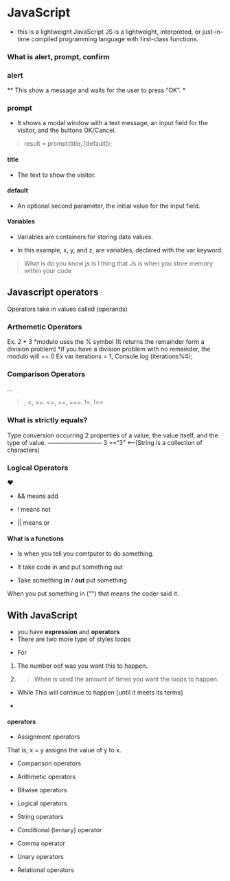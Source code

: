 # JavaScript

* this is a lightweight  JavaScript JS is a lightweight, interpreted, or just-in-time compiled programming
language with first-class functions.

### What is alert, prompt, confirm

### alert

 **  This show a message and waits for the user to press “OK”.
 * 

### prompt

* It shows a modal window with a text message, 
an input field for the visitor, and the buttons OK/Cancel.

 > result = prompt(title, [default]);

#### title

* The text to show the visitor.

#### default

* An optional second parameter, 
the initial value for the input field.

#### Variables

* Variables are containers for storing data values.

- In this example, x, y, and z, are variables, declared with the var keyword:

>What is do you know js is I thing that Js is when you store memory
 within your code 

## Javascript operators
Operators take in values called (operands)
### Arthemetic Operators
Ex. 2 * 3
*modulo uses the % symbol (It returns the remainder form a division problem)
*if you have a division problem with no remainder, the modulo will == 0
Ex var iterations = 1;
Console.log (iterations%4);
### Comparison Operators
…
>, <, >=. <=, ==, ===. !=, !==
### What is strictly equals?
Type conversion occurring 2 properties of a value, the value itself, and the type of value.
—————————
3 ==“3” <——(String is a collection of characters)
### Logical Operators
:heart:

* && means add

* ! means not

* || means or 



#### What is a functions

 * Is when you tell you comtputer to do something.

* It take code in and put something out

 * Take something **in** / **out** put something

When you put something in ("") that means the coder said it.

## With JavaScript

 * you have **expression** and **operators**
 * There are two  more type of styles loops 
  - For
  1. The number oof was you want this to happen.

  2. > When is used the amount of times you want the loops to happen.

 - While
This will continue to happen [until it meets its terms]


-
#### operators

* Assignment operators

That is, x = y assigns the value of y to x.

* Comparison operators

* Arithmetic operators

* Bitwise operators

* Logical operators

* String operators

* Conditional (ternary) operator

* Comma operator

* Unary operators

* Relational operators